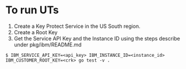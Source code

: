 # To run UTs
1. Create a Key Protect Service in the US South region.
2. Create a Root Key
3. Get the Service API Key and the Instance ID using the steps describe under pkg/ibm/README.md

```
$ IBM_SERVICE_API_KEY=<api_key> IBM_INSTANCE_ID=<instance_id> IBM_CUSTOMER_ROOT_KEY=<crk> go test -v .
```